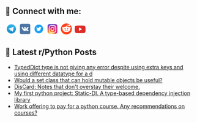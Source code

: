 ## 🔎 Connect with me:
[<img src="https://github.com/bullbesh/bullbesh/blob/main/images/Telegram.png" width="32" height="32" />](https://t.me/bullbesh)
[<img src="https://github.com/bullbesh/bullbesh/blob/main/images/VK.png" width="32" height="32" />](https://vk.com/bullbesh)
[<img src="https://github.com/bullbesh/bullbesh/blob/main/images/Twitter.png" width="32" height="32" />](https://twitter.com/bullbesh1)
[<img src="https://github.com/bullbesh/bullbesh/blob/main/images/Instagram.png" width="32" height="32" />](https://www.instagram.com/bullbesh)
[<img src="https://github.com/bullbesh/bullbesh/blob/main/images/Reddit.png" width="32" height="32" />](https://www.reddit.com/user/bullbesh)
[<img src="https://github.com/bullbesh/bullbesh/blob/main/images/YouTube.png" width="32" height="32" />](https://www.youtube.com/channel/UCtfjRs6uzgq5mfm8S06WTcg)

## 📕 Latest r/Python Posts
<!-- BLOG-POST-LIST:START -->
- [TypedDict type is not giving any error despite using extra keys and using different datatype for a d](https://www.reddit.com/r/Python/comments/1k5dy6x/typeddict_type_is_not_giving_any_error_despite/)
- [Would a set class that can hold mutable objects be useful?](https://www.reddit.com/r/Python/comments/1k5c8dk/would_a_set_class_that_can_hold_mutable_objects/)
- [DisCard: Notes that don&#39;t overstay their welcome.](https://www.reddit.com/r/Python/comments/1k5b06y/discard_notes_that_dont_overstay_their_welcome/)
- [My first python project: Static-DI. A type-based dependency injection library](https://www.reddit.com/r/Python/comments/1k5azpf/my_first_python_project_staticdi_a_typebased/)
- [Work offering to pay for a python course. Any recommendations on courses?](https://www.reddit.com/r/Python/comments/1k5awlb/work_offering_to_pay_for_a_python_course_any/)
<!-- BLOG-POST-LIST:END -->
